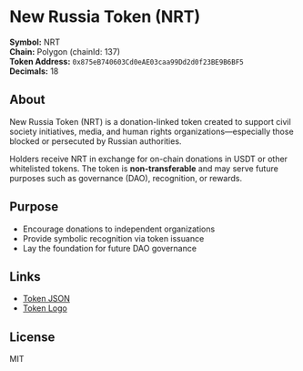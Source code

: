 # New Russia Token (NRT)

**Symbol:** NRT  
**Chain:** Polygon (chainId: 137)  
**Token Address:** `0x875eB740603Cd0eAE03caa99Dd2d0f23BE9B6BF5`  
**Decimals:** 18

## About

New Russia Token (NRT) is a donation-linked token created to support civil society initiatives, media, and human rights organizations—especially those blocked or persecuted by Russian authorities.

Holders receive NRT in exchange for on-chain donations in USDT or other whitelisted tokens. The token is **non-transferable** and may serve future purposes such as governance (DAO), recognition, or rewards.

## Purpose

- Encourage donations to independent organizations
- Provide symbolic recognition via token issuance
- Lay the foundation for future DAO governance

## Links

- [Token JSON](https://github.com/NRT314/assets/blob/main/blockchains/polygon/assets/0x875eB740603Cd0eAE03caa99Dd2d0f23BE9B6BF5/info.json)
- [Token Logo](https://github.com/NRT314/assets/blob/main/blockchains/polygon/assets/0x875eB740603Cd0eAE03caa99Dd2d0f23BE9B6BF5/logo.png)

## License

MIT
